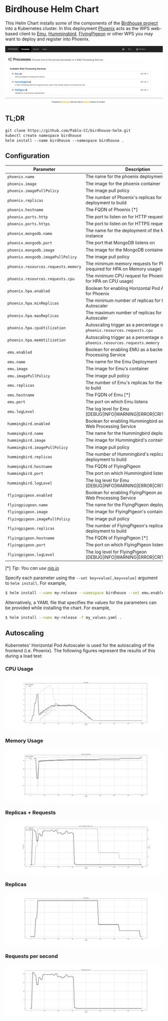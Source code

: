 # Birdhouse Helm Chart
This Helm Chart installs some of the components of the [Birdhouse project](https://birdhouse.readthedocs.io/en/latest/) into a Kubernetes cluster.
In this deployment [Phoenix](https://pyramid-phoenix.readthedocs.io/en/latest/) acts as the WPS web-based client to [Emu](https://emu.readthedocs.io/en/latest/), [Hummingbird](https://birdhouse-hummingbird.readthedocs.io/en/latest/), [FlyingPigeon](https://flyingpigeon.readthedocs.io/en/latest/) or other WPS you may want to deploy and register into Phoenix.

![phoenix](screenshot.png)
## TL;DR
```
git clone https://github.com/Pablo-CC/birdhouse-helm.git
kubectl create namespace birdhouse
helm install --name birdhouse --namespace birdhouse .
```
## Configuration

| Parameter                                       | Description                                                                                                        | Default                                                                                                                                   |
| ---                                             | ---                                                                                                                | ---                                                                                                                                       |
| `phoenix.name`                                  | The name for the phoenix deployment                                                                                | `phoenix`
| `phoenix.image`                                 | The image for the phoenix container                                                                                | `birdhouse/pyramid-phoenix`
| `phoenix.imagePullPolicy`                       | The image pull policy                                                                                              | `IfNotPresent`
| `phoenix.replicas`                              | The number of Phoenix's replicas for the deployment to build                                                       | `1`
| `phoenix.hostname`                              | The FQDN of Phoenix [\*]                                                                                           | `phoenix.xxx.xxx.xxx.xxx.nip.io`
| `phoenix.ports.http`                            | The port to listen on for HTTP requests                                                                            | `8081`
| `phoenix.ports.https`                           | The port to listen on for HTTPS requests                                                                           | `8443`
| `phoenix.mongodb.name`                          | The name for the deployment of the MongoDB instance                                                                | `mongodb`
| `phoenix.mongodb.port`                          | The port that MongoDB listens on                                                                                   | `27017`
| `phoenix.mongodb.image`                         | The image for the MongoDB container                                                                                | `mongo:2.6.12`
| `phoenix.mongodb.imagePullPolicy`               | The image pull policy                                                                                              | `IfNotPresent`
| `phoenix.resources.requests.memory`             | The minimum memory requests for Phoenix (required for HPA on Memory usage)                                         | `1Gi`
| `phoenix.resources.requests.cpu`                | The minimum CPU request for Phoenix (required for HPA on CPU usage)                                                | `400m`
| `phoenix.hpa.enabled`                           | Boolean for enabling Horizontal Pod Autoscaling for Phoenix                                                        | `true`
| `phoenix.hpa.minReplicas`                       | The minimum number of replicas for the Autoscaler                                                                  | `1`
| `phoenix.hpa.maxReplicas`                       | The maximum number of replicas for the Autoscaler                                                                  | `8`
| `phoenix.hpa.cpuUtilization`                    | Autoscaling trigger as a percentage of `phoenix.resources.requests.cpu`                                            | `80`
| `phoenix.hpa.memUtilization`                    | Autoscaling trigger as a percentage of `phoenix.resources.requests.memory`                                         | `100`
| `emu.enabled`                                   | Boolean for enabling EMU as a backend Web Processing Service                                                       | `true`
| `emu.name`                                      | The name for the Emu Deployment                                                                                    | `emu`
| `emu.image`                                     | The image for Emu's container                                                                                      | `birhouse/emu`
| `emu.imagePullPolicy`                           | The image pull policy                                                                                              | `IfNotPresent`
| `emu.replicas`                                  | The number of Emu's replicas for the deployment to build                                                           | `1`
| `emu.hostname`                                  | The FQDN of Emu [\*]                                                                                               | `emu.xxx.xxx.xxx.xxx.nip.io`
| `emu.port`                                      | The port on which Emu listens                                                                                      | `5000`
| `emu.logLevel`                                  | The log level for Emu [DEBUG\|INFO\|WARNING\|ERROR\|CRITICAL\|FATAL]                                               | `WARNING`
| `hummingbird.enabled`                           | Boolean for enabling Hummingbird as a backend Web Processing Service                                               | `true`
| `hummingbird.name`                              | The name for the Hummingbird deployment                                                                            | `hummingbird`
| `hummingbird.image`                             | The image for Hummingbird's container                                                                              | `birdhouse/hummingbird`
| `hummingbird.imagePullPolicy`                   | The image pull policy                                                                                              | `IfNotPresent`
| `hummingbird.replicas`                          | The number of Hummingbird's replicas for the deployment to build                                                   | `1`
| `hummingbird.hostname`                          | The FQDN of FlyingPigeon                                                                                           | `hummingbird.xxx.xxx.xxx.xxx.nip.io`
| `hummingbird.port`                              | The port on which Hummingbird listens                                                                              | `5000`
| `hummingbird.logLevel`                          | The log level for Emu [DEBUG\|INFO\|WARNING\|ERROR\|CRITICAL\|FATAL]                                               | `WARNING`
| `flyingpigeon.enabled`                          | Boolean for enabling FlyingPigeon as a backend Web Processing Service                                              | `true`
| `flyingpiugeon.name`                            | The name for the FlyingPigeon deployment                                                                           | `flyingpigeon`
| `flyingpigeon.image`                            | The image for FlyingPigeon's container                                                                             | `birdhouse/flyingpigeon`
| `flyingpigeon.imagePullPolicy`                  | The image pull policy                                                                                              | `IfNotPresent`
| `flyingpigeon.replicas`                         | The number of FlyingPigeon's replicas for the deployment to build                                                  | `1`
| `flyingpigeon.hostname`                         | The FQDN of FlyingPigeon [\*]                                                                                      | `flyingpigeon.xxx.xxx.xxx.xxx.nip.io`
| `flyingpigeon.port`                             | The port on which FlyingPigeon listens                                                                             | `5000`
| `flyingpigeon.logLevel`                         | The log level for FlyingPigeon [DEBUG\|INFO\|WARNING\|ERROR\|CRITICAL\|FATAL]                                      | `WARNING`


[*] *Tip: You can use [nip.io](https://nip.io/)*


Specify each parameter using the `--set key=value[,key=value]` argument to `helm install`. For example,

```bash
$ helm install --name my-release --namespace birdhouse --set emu.enabled=false .
```

Alternatively, a YAML file that specifies the values for the parameters can be provided while installing the chart. For example,

```bash
$ helm install --name my-release -f my_values.yaml .
```

## Autoscaling
Kubernetes' Horizontal Pod Autoscaler is used for the autoscaling of the frontend (i.e. Phoenix). The following figures represent the results of this during a load test:

### CPU Usage
![cpu_usage.png](./plot_hpa/cpu_usage.png)
### Memory Usage
![memory_usage.png](./plot_hpa/memory_usage.png)
### Replicas + Requests
![replicas_and_requests.png](./plot_hpa/replicas_and_requests.png)
### Replicas
![num_of_replicas.png](./plot_hpa/num_of_replicas.png)
### Requests per second
![req_per_sec.png](./plot_hpa/req_per_sec.png)

